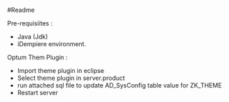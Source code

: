 #Readme

Pre-requisiites :
- Java (Jdk)
- iDempiere environment.

Optum Them Plugin :
- Import theme plugin in eclipse
- Select theme plugin in server.product
- run attached sql file to update AD_SysConfig table value for ZK_THEME
- Restart server
